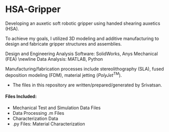 # HSA-Gripper

Developing an auxetic soft robotic gripper using handed shearing auxetics (HSA).

To achieve my goals, I utilized 3D modeling and additive manufacturing to design and fabricate gripper structures and assemblies.

Design and Engineering Analysis Software: SolidWorks, Anys Mechanical (FEA) \newline Data Analysis: MATLAB, Python

Manufacturing/fabrication processes include stereolithography (SLA), fused deposition modeling (FDM), material jetting ($PolyJet^{TM}$).

- The files in this repository are written/prepared/generated by Srivatsan.

#### Files Included:
- Mechanical Test and Simulation Data Files
- Data Processing .m Files
- Characterization Data
- .py Files: Material Characterization
